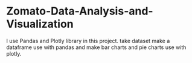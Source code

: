# Zomato-Data-Analysis-and-Visualization
I use  Pandas and Plotly library in this project.
take dataset make a dataframe use with pandas and make bar charts and pie charts use with plotly.
